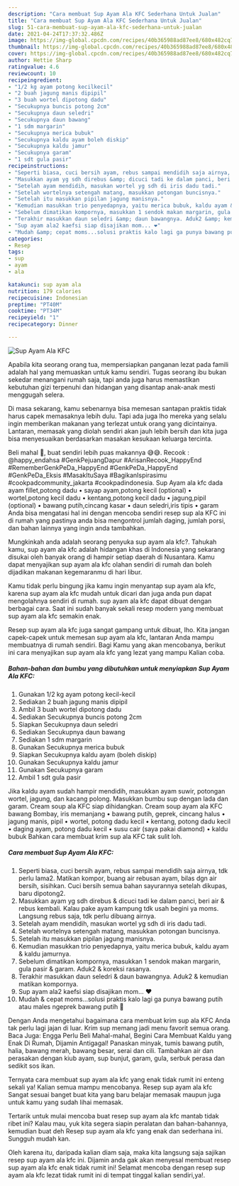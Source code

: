 ```yaml
---
description: "Cara membuat Sup Ayam Ala KFC Sederhana Untuk Jualan"
title: "Cara membuat Sup Ayam Ala KFC Sederhana Untuk Jualan"
slug: 51-cara-membuat-sup-ayam-ala-kfc-sederhana-untuk-jualan
date: 2021-04-24T17:37:32.486Z
image: https://img-global.cpcdn.com/recipes/40b365988ad87ee8/680x482cq70/sup-ayam-ala-kfc-foto-resep-utama.jpg
thumbnail: https://img-global.cpcdn.com/recipes/40b365988ad87ee8/680x482cq70/sup-ayam-ala-kfc-foto-resep-utama.jpg
cover: https://img-global.cpcdn.com/recipes/40b365988ad87ee8/680x482cq70/sup-ayam-ala-kfc-foto-resep-utama.jpg
author: Hettie Sharp
ratingvalue: 4.6
reviewcount: 10
recipeingredient:
- "1/2 kg ayam potong kecilkecil"
- "2 buah jagung manis dipipil"
- "3 buah wortel dipotong dadu"
- "Secukupnya buncis potong 2cm"
- "Secukupnya daun seledri"
- "Secukupnya daun bawang"
- "1 sdm margarin"
- "Secukupnya merica bubuk"
- "Secukupnya kaldu ayam boleh diskip"
- "Secukupnya kaldu jamur"
- "Secukupnya garam"
- "1 sdt gula pasir"
recipeinstructions:
- "Seperti biasa, cuci bersih ayam, rebus sampai mendidih saja airnya, tdk perlu lama2. Matikan kompor, buang air rebusan ayam, bilas dgn air bersih, sisihkan. Cuci bersih semua bahan sayurannya setelah dikupas, baru dipotong2."
- "Masukkan ayam yg sdh direbus &amp; dicuci tadi ke dalam panci, beri air &amp; rebus kembali. Kalau pake ayam kampung tdk usah begini ya moms. Langsung rebus saja, tdk perlu dibuang airnya."
- "Setelah ayam mendidih, masukan wortel yg sdh di iris dadu tadi."
- "Setelah wortelnya setengah matang, masukkan potongan buncisnya."
- "Setelah itu masukkan pipilan jagung manisnya."
- "Kemudian masukkan trio penyedapnya, yaitu merica bubuk, kaldu ayam &amp; kaldu jamurnya."
- "Sebelum dimatikan kompornya, masukkan 1 sendok makan margarin, gula pasir &amp; garam. Aduk2 &amp; koreksi rasanya."
- "Terakhir masukkan daun seledri &amp; daun bawangnya. Aduk2 &amp; kemudian matikan kompornya."
- "Sup ayam ala2 kaefsi siap disajikan mom... ❤️"
- "Mudah &amp; cepat moms...solusi praktis kalo lagi ga punya bawang putih atau males ngeprek bawang putih 🤭"
categories:
- Resep
tags:
- sup
- ayam
- ala

katakunci: sup ayam ala 
nutrition: 179 calories
recipecuisine: Indonesian
preptime: "PT40M"
cooktime: "PT34M"
recipeyield: "1"
recipecategory: Dinner

---
```



![Sup Ayam Ala KFC](https://img-global.cpcdn.com/recipes/40b365988ad87ee8/680x482cq70/sup-ayam-ala-kfc-foto-resep-utama.jpg)

Apabila kita seorang orang tua, mempersiapkan panganan lezat pada famili adalah hal yang memuaskan untuk kamu sendiri. Tugas seorang ibu bukan sekedar menangani rumah saja, tapi anda juga harus memastikan kebutuhan gizi terpenuhi dan hidangan yang disantap anak-anak mesti menggugah selera.

Di masa  sekarang, kamu sebenarnya bisa memesan santapan praktis tidak harus capek memasaknya lebih dulu. Tapi ada juga lho mereka yang selalu ingin memberikan makanan yang terlezat untuk orang yang dicintainya. Lantaran, memasak yang diolah sendiri akan jauh lebih bersih dan kita juga bisa menyesuaikan berdasarkan masakan kesukaan keluarga tercinta. 

Beli mahal 🤭, buat sendiri lebih puas makannya 😅😅. Recook : @happy_endahsa #GenkPejuangDapur #ArisanRecook_HappyEnd #RememberGenkPeDa_HappyEnd #GenkPeDa_HappyEnd #GenkPeDa_Eksis #MasakItuSaya #BagikanIspirasimu #cookpadcommunity_jakarta #cookpadindonesia. Sup Ayam ala kfc dada ayam fillet,potong dadu • sayap ayam,potong kecil (optional) • wortel,potong kecil dadu • kentang,potong kecil dadu • jagung,pipil (optional) • bawang putih,cincang kasar • daun seledri,iris tipis • garam Anda bisa mengatasi hal ini dengan mencoba sendiri resep sup ala KFC ini di rumah yang pastinya anda bisa mengontrol jumlah daging, jumlah porsi, dan bahan lainnya yang ingin anda tambahkan.

Mungkinkah anda adalah seorang penyuka sup ayam ala kfc?. Tahukah kamu, sup ayam ala kfc adalah hidangan khas di Indonesia yang sekarang disukai oleh banyak orang di hampir setiap daerah di Nusantara. Kamu dapat menyajikan sup ayam ala kfc olahan sendiri di rumah dan boleh dijadikan makanan kegemaranmu di hari libur.

Kamu tidak perlu bingung jika kamu ingin menyantap sup ayam ala kfc, karena sup ayam ala kfc mudah untuk dicari dan juga anda pun dapat mengolahnya sendiri di rumah. sup ayam ala kfc dapat dibuat dengan berbagai cara. Saat ini sudah banyak sekali resep modern yang membuat sup ayam ala kfc semakin enak.

Resep sup ayam ala kfc juga sangat gampang untuk dibuat, lho. Kita jangan capek-capek untuk memesan sup ayam ala kfc, lantaran Anda mampu membuatnya di rumah sendiri. Bagi Kamu yang akan mencobanya, berikut ini cara menyajikan sup ayam ala kfc yang lezat yang mampu Kalian coba.

<!--inarticleads1-->

##### Bahan-bahan dan bumbu yang dibutuhkan untuk menyiapkan Sup Ayam Ala KFC:

1. Gunakan 1/2 kg ayam potong kecil-kecil
1. Sediakan 2 buah jagung manis dipipil
1. Ambil 3 buah wortel dipotong dadu
1. Sediakan Secukupnya buncis potong 2cm
1. Siapkan Secukupnya daun seledri
1. Sediakan Secukupnya daun bawang
1. Sediakan 1 sdm margarin
1. Gunakan Secukupnya merica bubuk
1. Siapkan Secukupnya kaldu ayam (boleh diskip)
1. Gunakan Secukupnya kaldu jamur
1. Gunakan Secukupnya garam
1. Ambil 1 sdt gula pasir


Jika kaldu ayam sudah hampir mendidih, masukkan ayam suwir, potongan wortel, jagung, dan kacang polong. Masukkan bumbu sup dengan lada dan garam. Cream soup ala KFC siap dihidangkan. Cream soup ayam ala KFC bawang Bombay, iris memanjang • bawang putih, geprek, cincang halus • jagung manis, pipil • wortel, potong dadu kecil • kentang, potong dadu kecil • daging ayam, potong dadu kecil • susu cair (saya pakai diamond) • kaldu bubuk Bahkan cara membuat krim sup ala KFC tak sulit loh. 

<!--inarticleads2-->

##### Cara membuat Sup Ayam Ala KFC:

1. Seperti biasa, cuci bersih ayam, rebus sampai mendidih saja airnya, tdk perlu lama2. Matikan kompor, buang air rebusan ayam, bilas dgn air bersih, sisihkan. Cuci bersih semua bahan sayurannya setelah dikupas, baru dipotong2.
1. Masukkan ayam yg sdh direbus &amp; dicuci tadi ke dalam panci, beri air &amp; rebus kembali. Kalau pake ayam kampung tdk usah begini ya moms. Langsung rebus saja, tdk perlu dibuang airnya.
1. Setelah ayam mendidih, masukan wortel yg sdh di iris dadu tadi.
1. Setelah wortelnya setengah matang, masukkan potongan buncisnya.
1. Setelah itu masukkan pipilan jagung manisnya.
1. Kemudian masukkan trio penyedapnya, yaitu merica bubuk, kaldu ayam &amp; kaldu jamurnya.
1. Sebelum dimatikan kompornya, masukkan 1 sendok makan margarin, gula pasir &amp; garam. Aduk2 &amp; koreksi rasanya.
1. Terakhir masukkan daun seledri &amp; daun bawangnya. Aduk2 &amp; kemudian matikan kompornya.
1. Sup ayam ala2 kaefsi siap disajikan mom... ❤️
1. Mudah &amp; cepat moms...solusi praktis kalo lagi ga punya bawang putih atau males ngeprek bawang putih 🤭


Dengan Anda mengetahui bagaimana cara membuat krim sup ala KFC Anda tak perlu lagi jajan di luar. Krim sup memang jadi menu favorit semua orang. Baca Juga: Engga Perlu Beli Mahal-mahal, Begini Cara Membuat Kaldu yang Enak Di Rumah, Dijamin Antigagal! Panaskan minyak, tumis bawang putih, halia, bawang merah, bawang besar, serai dan cili. Tambahkan air dan perasakan dengan kiub ayam, sup bunjut, garam, gula, serbuk perasa dan sedikit sos ikan. 

Ternyata cara membuat sup ayam ala kfc yang enak tidak rumit ini enteng sekali ya! Kalian semua mampu mencobanya. Resep sup ayam ala kfc Sangat sesuai banget buat kita yang baru belajar memasak maupun juga untuk kamu yang sudah lihai memasak.

Tertarik untuk mulai mencoba buat resep sup ayam ala kfc mantab tidak ribet ini? Kalau mau, yuk kita segera siapin peralatan dan bahan-bahannya, kemudian buat deh Resep sup ayam ala kfc yang enak dan sederhana ini. Sungguh mudah kan. 

Oleh karena itu, daripada kalian diam saja, maka kita langsung saja sajikan resep sup ayam ala kfc ini. Dijamin anda gak akan menyesal membuat resep sup ayam ala kfc enak tidak rumit ini! Selamat mencoba dengan resep sup ayam ala kfc lezat tidak rumit ini di tempat tinggal kalian sendiri,ya!.

